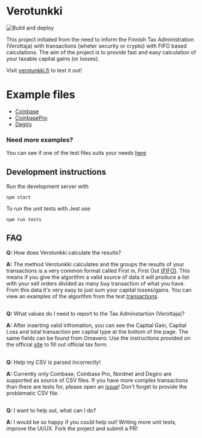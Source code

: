 # Verotunkki

![Build and deploy](https://github.com/jaantaponen/verotunkki/actions/workflows/build-deploy.yml/badge.svg)

This project initiated from the need to inform the Finnish Tax Administration (Verottaja) with transactions (wheter security or crypto) with FIFO based calculations. The aim of the project is to provide fast and easy calculation of your taxable capital gains (or losses).


Visit [verotunkki.fi](https://verotunkki.fi) to test it out!

# Example files

* [Coinbase](https://github.com/jaantaponen/verotunkki/blob/update-terms/tests/files/SortIssuedCoinbase.csv)
* [CoinbasePro](https://github.com/jaantaponen/verotunkki/blob/update-terms/tests/files/SortIssuedCoinbasePro.csv)
* [Degiro](https://github.com/jaantaponen/verotunkki/blob/update-terms/tests/files/transactionsDegiro.csv)

### Need more examples?

You can see if one of the test files suits your needs [here](https://github.com/jaantaponen/verotunkki/tree/update-terms/tests/files)


## Development instructions

Run the development server with 
```console
npm start
``` 

To run the unit tests with Jest use
```console
npm run tests
``` 

## FAQ
**Q:** How does Verotunkki calculate the results?

**A:** The method Verotunkki calculates and the groups the results of your transactions is a very common format called First in, First Out [(FIFO)](https://www.investopedia.com/terms/f/fifo.asp). This means if you give the algorithm a valid source of data it will produce a list with your sell orders divided as many buy transaction of what you have. From this data it's very easy to just sum your capital losses/gains. You can view an examples of the algorithm from the test [transactions](./tests/transactions.test.ts).

##
**Q:** What values do I need to report to the Tax Adminstartion (Verottaja)?

**A:** After inserting valid infromation, you can see the Capital Gain, Capital Loss and total transaction per capital type at the bottom of the page.
The same fields can be found from Omavero. Use the instructions provided on the official [site](https://www.vero.fi/henkiloasiakkaat/omaisuus/sijoitukset/virtuaalivaluutat/) to fill out official tax form.
##

**Q:** Help my CSV is parsed incorrectly!

**A:** Currently only Coinbase, Coinbase Pro, Nordnet and Degiro are supported as source of CSV files. If you have more complex transactions than there are tests for, please open an [issue](https://github.com/jaantaponen/verotunkki/issues/new)! Don't forget to provide the problematic CSV file.
##

**Q:** I want to help out, what can I do?

**A:** I would be so happy if you could help out! Writing more unit tests, improve the UI/UX. Fork the project and submit a PR!
